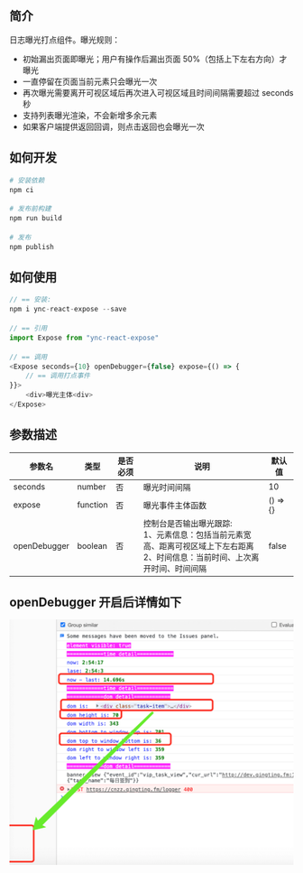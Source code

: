 ## 简介

日志曝光打点组件。曝光规则：

- 初始漏出页面即曝光；用户有操作后漏出页面 50%（包括上下左右方向）才曝光
- 一直停留在页面当前元素只会曝光一次
- 再次曝光需要离开可视区域后再次进入可视区域且时间间隔需要超过 seconds 秒
- 支持列表曝光渲染，不会新增多余元素
- 如果客户端提供返回回调，则点击返回也会曝光一次

## 如何开发

```bash
# 安装依赖
npm ci

# 发布前构建
npm run build

# 发布
npm publish
```

## 如何使用

```js
// == 安装:  
npm i ync-react-expose --save

// == 引用
import Expose from "ync-react-expose"

// == 调用
<Expose seconds={10} openDebugger={false} expose={() => {
    // == 调用打点事件
}}>
    <div>曝光主体<div>
</Expose>
```

## 参数描述

| 参数名 | 类型  | 是否必须 | 说明  |  默认值 |
| --- | --- | ---- | --- | --- |
| seconds | number | 否 | 曝光时间间隔 | 10 |
| expose | function | 否 | 曝光事件主体函数 | () => {} |
| openDebugger | boolean | 否 | 控制台是否输出曝光跟踪: <br>1、元素信息：包括当前元素宽高、距离可视区域上下左右距离<br>2、时间信息：当前时间、上次离开时间、时间间隔 | false |

## openDebugger 开启后详情如下

![debugger](./debugger.png)
